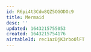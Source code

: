 ```yaml
---
id: R6pi4t3Cdw8QZ5OGODOc9
title: Mermaid
desc: ''
updated: 1643215755053
created: 1643215754176
airtableId: rec1azDjK3rboOlFT
---
```


